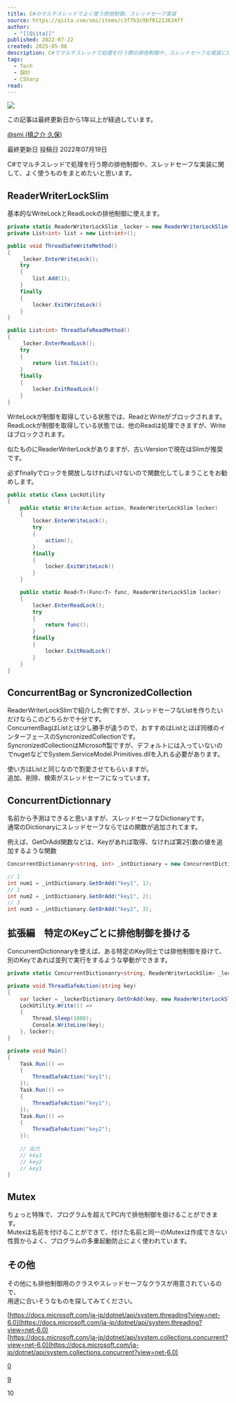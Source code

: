 ```yaml
---
title: C#のマルチスレッドでよく使う排他制御、スレッドセーフ実装
source: https://qiita.com/smi/items/c3f7b3c9bf01213634ff
author:
  - "[[Qiita]]"
published: 2022-07-22
created: 2025-05-06
description: C#でマルチスレッドで処理を行う際の排他制御や、スレッドセーフな実装に関して、よく使うものをまとめたいと思います。ReaderWriterLockSlim基本的なWriteLockとReadLo…
tags:
  - Tech
  - 設計
  - CSharp
read:
---
```

![](https://relay-dsp.ad-m.asia/dmp/sync/bizmatrix?pid=c3ed207b574cf11376&d=x18o8hduaj&uid=3551653)

この記事は最終更新日から1年以上が経過しています。

[@smi (槙之介 久保)](https://qiita.com/smi)

最終更新日 投稿日 2022年07月19日

C#でマルチスレッドで処理を行う際の排他制御や、スレッドセーフな実装に関して、よく使うものをまとめたいと思います。

## ReaderWriterLockSlim

基本的なWriteLockとReadLockの排他制御に使えます。

```c#
private static ReaderWriterLockSlim _locker = new ReaderWriterLockSlim();
private List<int> list = new List<int>();

public void ThreadSafeWriteMethod()
{
    _locker.EnterWriteLock();
    try
    {
        list.Add(1);
    }
    finally
    {
        locker.ExitWriteLock()
    }
}

public List<int> ThreadSafeReadMethod()
{
    _locker.EnterReadLock();
    try
    {
        return list.ToList();
    }
    finally
    {
        locker.ExitReadLock()
    }
}
```

WriteLockが制御を取得している状態では、ReadとWriteがブロックされます。  
ReadLockが制御を取得している状態では、他のReadは処理できますが、Writeはブロックされます。

似たものにReaderWriterLockがありますが、古いVersionで現在はSlimが推奨です。

必ずfinallyでロックを開放しなければいけないので関数化してしまうことをお勧めします。

```c#
public static class LockUtility
{
    public static Write(Action action, ReaderWriterLockSlim locker)
    {
        locker.EnterWriteLock();
        try
        {
            action();
        }
        finally
        {
            locker.ExitWriteLock()
        }
    }

    public static Read<T>(Func<T> func, ReaderWriterLockSlim locker)
    {
        locker.EnterReadLock();
        try
        {
            return func();
        }
        finally
        {
            locker.ExitReadLock()
        }
    }
}
```

## ConcurrentBag or SyncronizedCollection

ReaderWriterLockSlimで紹介した例ですが、スレッドセーフなListを作りたいだけならこのどちらかで十分です。  
ConcurrentBagはListとは少し勝手が違うので、おすすめはListとほぼ同様のインターフェースのSyncronizedCollectionです。  
SyncronizedCollectionはMicrosoft製ですが、デフォルトには入っていないのでnugetなどでSystem.ServiceModel.Primitives.dllを入れる必要があります。

使い方はListと同じなので割愛させてもらいますが。  
追加、削除、検索がスレッドセーフになっています。

## ConcurrentDictionnary

名前から予測はできると思いますが、スレッドセーフなDictionaryです。  
通常のDictionaryにスレッドセーフならではの関数が追加されてます。

例えば、GetOrAdd関数などは、Keyがあれば取得、なければ第2引数の値を追加するような関数

```c#
ConcurrentDictionanry<string, int> _intDictionary = new ConcurrentDictionanry<string, int>()

// 1
int num1 = _intDictionary.GetOrAdd("key1", 1);
// 1
int num2 = _intDictionary.GetOrAdd("key1", 2);
// 3
int num3 = _intDictionary.GetOrAdd("key2", 3);
```

## 拡張編　特定のKeyごとに排他制御を掛ける

ConcurrentDictionnaryを使えば、ある特定のKey同士では排他制御を掛けて、別のKeyであれば並列で実行をするような挙動ができます。

```c#
private static ConcurrentDictionanry<string, ReaderWriterLockSlim> _lockerDictionary = new ConcurrentDictionanry<string, ReaderWriterLockSlim>()

private void ThreadSafeAction(string key)
{
    var locker = _lockerDictionary.GetOrAdd(key, new ReaderWriterLockSlim());
    LockUtility.Write(() => 
    { 
        Thread.Sleep(1000);
        Console.WriteLine(key);
    }, locker);
}

private void Main()
{
    Task.Run(() => 
    {
        ThreadSafeAction("key1");
    });
    Task.Run(() => 
    {
        ThreadSafeAction("key1");
    });
    Task.Run(() => 
    {
        ThreadSafeAction("key2");
    });
 
    // 出力
    // key1
    // key2
    // key1
}
```

## Mutex

ちょっと特殊で、プログラムを超えてPC内で排他制御を掛けることができます。  
Mutexは名前を付けることができて、付けた名前と同一のMutexは作成できない性質からよく、プログラムの多重起動防止によく使われています。

## その他

その他にも排他制御用のクラスやスレッドセーフなクラスが用意されているので、  
用途に合いそうなものを探してみてください。

[https://docs.microsoft.com/ja-jp/dotnet/api/system.threading?view=net-6.0](https://docs.microsoft.com/ja-jp/dotnet/api/system.threading?view=net-6.0)  
[https://docs.microsoft.com/ja-jp/dotnet/api/system.collections.concurrent?view=net-6.0](https://docs.microsoft.com/ja-jp/dotnet/api/system.collections.concurrent?view=net-6.0)

[0](https://qiita.com/smi/items/#comments)

[9](https://qiita.com/smi/items/c3f7b3c9bf01213634ff/likers)

10